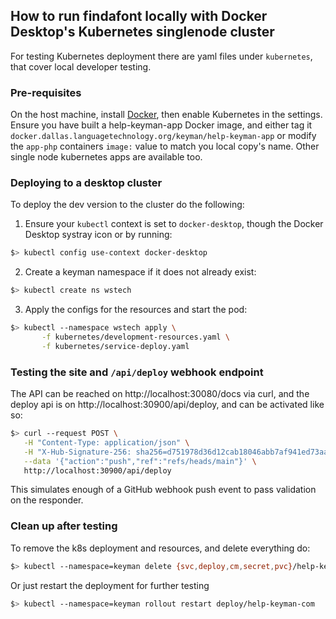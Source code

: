 ## How to run findafont locally with Docker Desktop's Kubernetes singlenode cluster

For testing Kubernetes deployment there are yaml files under `kubernetes`, that cover local developer testing. 

### Pre-requisites
On the host machine, install [Docker](https://docs.docker.com/get-docker/), then enable Kubernetes in the settings. Ensure you have built a help-keyman-app Docker image, and either tag it `docker.dallas.languagetechnology.org/keyman/help-keyman-app` or modify the `app-php` containers `image:` value to match you local copy's name. Other single node kubernetes apps are available too.

### Deploying to a desktop cluster
To deploy the dev version to the cluster do the following:
1. Ensure your `kubectl` context is set to `docker-desktop`, though the Docker Desktop systray icon or by running:  
```bash
$> kubectl config use-context docker-desktop
```
2. Create a keyman namespace if it does not already exist:
```bash
$> kubectl create ns wstech
```
3. Apply the configs for the resources and start the pod:
```bash
$> kubectl --namespace wstech apply \
       -f kubernetes/development-resources.yaml \
       -f kubernetes/service-deploy.yaml 
```
### Testing the site and `/api/deploy` webhook endpoint
The API can be reached on http://localhost:30080/docs via curl, and the deploy api is on http://localhost:30900/api/deploy, and can be activated like so:
```bash
$> curl --request POST \
   -H "Content-Type: application/json" \
   -H "X-Hub-Signature-256: sha256=d751978d36d12cab18046abb7af941ed73aac2d2a54db449513b3b21e13dd521" \
   --data '{"action":"push","ref":"refs/heads/main"}' \
   http://localhost:30900/api/deploy
```
This simulates enough of a GitHub webhook push event to pass validation on the responder.

### Clean up after testing

To remove the k8s deployment and resources, and delete everything do:
```bash
$> kubectl --namespace=keyman delete {svc,deploy,cm,secret,pvc}/help-keyman-com
```
Or just restart the deployment for further testing
```bash
$> kubectl --namespace=keyman rollout restart deploy/help-keyman-com
```
